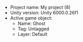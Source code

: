 <!-- UNITY CODE ASSIST INSTRUCTIONS START -->
- Project name: My project (8)
- Unity version: Unity 6000.0.26f1
- Active game object:
  - Name: Ghost
  - Tag: Untagged
  - Layer: Default
<!-- UNITY CODE ASSIST INSTRUCTIONS END -->